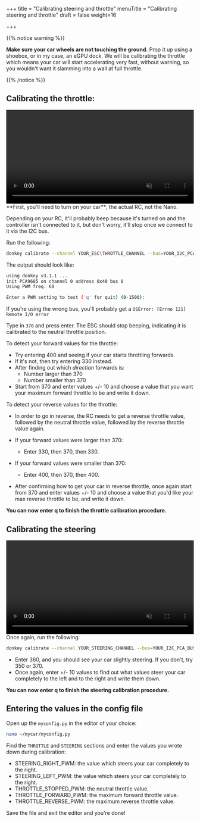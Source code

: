 +++
title = "Calibrating steering and throttle"
menuTitle = "Calibrating steering and throttle"
draft = false
weight=16

+++

{{% notice warning %}}

**Make sure your car wheels are not touching the ground.** Prop it up using a shoebox, or in my case, an eGPU dock. We will be calibrating the throttle which means your car will start accelerating very fast, without warning, so you wouldn't want it slamming into a wall at full throttle.

{{% /notice %}}

## Calibrating the throttle:

<center><video controls src="/video/throttle_calibration.mp4" autoplay muted loop width=100%></video></center>
**First, you'll need to turn on your car**; the actual RC, not the Nano.

Depending on your RC, it'll probably beep because it's turned on and the controller isn't connected to it, but don't worry, it'll stop once we connect to it via the I2C bus.

Run the following:

```bash
donkey calibrate --channel YOUR_ESC\THROTTLE_CHANNEL --bus=YOUR_I2C_PCA_BUS
```

The output should look like:

```bash
using donkey v3.1.1 ...
init PCA9685 on channel 0 address 0x40 bus 0
Using PWM freq: 60

Enter a PWM setting to test ('q' for quit) (0-1500):
```

If you're using the wrong bus, you'll probably get a `OSError: [Errno 121] Remote I/O error`

Type in `370` and press enter. The ESC should stop beeping, indicating it is calibrated to the neutral throttle position.

To detect your forward values for the throttle:

- Try entering 400 and seeing if your car starts throttling forwards.
- If it's not, then try entering 330 instead.
- After finding out which *direction* forwards is:
  - Number larger than 370
  - Number smaller than 370
- Start from 370 and enter values +/- 10 and choose a value that you want your maximum forward throttle to be and write it down.

To detect your reverse values for the throttle:

- In order to go in reverse, the RC needs to get a reverse throttle value, followed by the neutral throttle value, followed by the reverse throttle value again.

- If your forward values were larger than 370:
  - Enter 330, then 370, then 330.
- If your forward values were smaller than 370:
  - Enter 400, then 370, then 400.
- After confirming how to get your car in reverse throttle, once again start from 370 and enter values +/- 10 and choose a value that you'd like your max reverse throttle to be, and write it down.

**You can now enter q to finish the throttle calibration procedure.**

## Calibrating the steering

<center><video controls src="/video/steering_calibration.mp4" autoplay muted loop width=100%></video></center>
Once again, run the following:

```bash
donkey calibrate --channel YOUR_STEERING_CHANNEL --bus=YOUR_I2C_PCA_BUS
```

- Enter 360, and you should see your car slightly steering. If you don't, try 350 or 370.
- Once again, enter +/- 10 values to find out what values steer your car completely to the left and to the right and write them down.

**You can now enter q to finish the steering calibration procedure.**

## Entering the values in the config file

Open up the `myconfig.py` in the editor of your choice:

```bash
nano ~/mycar/myconfig.py
```

Find the `THROTTLE` and `STEERING` sections and enter the values you wrote down during calibration:

- STEERING_RIGHT_PWM: the value which steers your car completely to the right.
- STEERING_LEFT_PWM: the value which steers your car completely to the right.
- THROTTLE_STOPPED_PWM: the neutral throttle value.
- THROTTLE_FORWARD_PWM: the maximum forward throttle value.
- THROTTLE_REVERSE_PWM: the maximum reverse throttle value.

Save the file and exit the editor and you're done!
